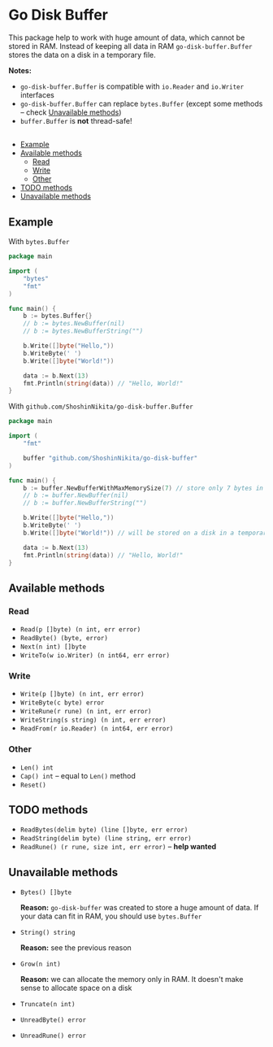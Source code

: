 # Go Disk Buffer

This package help to work with huge amount of data, which cannot be stored in RAM. Instead of keeping all data in RAM `go-disk-buffer.Buffer` stores the data on a disk in a temporary file.

**Notes:**

- `go-disk-buffer.Buffer` is compatible with `io.Reader` and `io.Writer` interfaces
- `go-disk-buffer.Buffer` can replace `bytes.Buffer` (except some methods – check [Unavailable methods](#unavailable-methods))
- `buffer.Buffer` is **not** thread-safe!

##

- [Example](#example)
- [Available methods](#available-methods)
  - [Read](#read)
  - [Write](#write)
  - [Other](#other)
- [TODO methods](#todo-methods)
- [Unavailable methods](#unavailable-methods)

## Example

With `bytes.Buffer`

```go
package main

import (
    "bytes"
    "fmt"
)

func main() {
    b := bytes.Buffer{}
    // b := bytes.NewBuffer(nil)
    // b := bytes.NewBufferString("")

    b.Write([]byte("Hello,"))
    b.WriteByte(' ')
    b.Write([]byte("World!"))

    data := b.Next(13)
    fmt.Println(string(data)) // "Hello, World!"
}
```

With `github.com/ShoshinNikita/go-disk-buffer.Buffer`

```go
package main

import (
    "fmt"

    buffer "github.com/ShoshinNikita/go-disk-buffer"
)

func main() {
    b := buffer.NewBufferWithMaxMemorySize(7) // store only 7 bytes in RAM
    // b := buffer.NewBuffer(nil)
    // b := buffer.NewBufferString("")

    b.Write([]byte("Hello,"))
    b.WriteByte(' ')
    b.Write([]byte("World!")) // will be stored on a disk in a temporary file

    data := b.Next(13)
    fmt.Println(string(data)) // "Hello, World!"
}
```

## Available methods

### Read

- `Read(p []byte) (n int, err error)`
- `ReadByte() (byte, error)`
- `Next(n int) []byte`
- `WriteTo(w io.Writer) (n int64, err error)`

### Write

- `Write(p []byte) (n int, err error)`
- `WriteByte(c byte) error`
- `WriteRune(r rune) (n int, err error)`
- `WriteString(s string) (n int, err error)`
- `ReadFrom(r io.Reader) (n int64, err error)`

### Other

- `Len() int`
- `Cap() int` – equal to `Len()` method
- `Reset()`

## TODO methods

- `ReadBytes(delim byte) (line []byte, err error)`
- `ReadString(delim byte) (line string, err error)`
- `ReadRune() (r rune, size int, err error)` – **help wanted**

## Unavailable methods

- `Bytes() []byte`

  **Reason:** `go-disk-buffer` was created to store a huge amount of data. If your data can fit in RAM, you should use `bytes.Buffer`

- `String() string`

  **Reason:** see the previous reason

- `Grow(n int)`

  **Reason:** we can allocate the memory only in RAM. It doesn't make sense to allocate space on a disk

- `Truncate(n int)`
- `UnreadByte() error`
- `UnreadRune() error`
